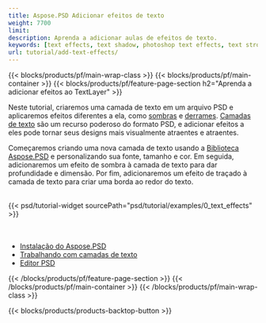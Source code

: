 ```yaml
---
title: Aspose.PSD Adicionar efeitos de texto
weight: 7700
limit: 
description: Aprenda a adicionar aulas de efeitos de texto.
keywords: [text effects, text shadow, photoshop text effects, text stroke, open photoshop file, psd file export, text effect psd]
url: tutorial/add-text-effects/
---
```


{{< blocks/products/pf/main-wrap-class >}}
{{< blocks/products/pf/main-container >}}
{{< blocks/products/pf/feature-page-section h2="Aprenda a adicionar efeitos ao TextLayer" >}}


<a href="LINK">
</a>
<p>
Neste tutorial, criaremos uma camada de texto em um arquivo PSD e aplicaremos efeitos diferentes a ela, como <a href="https://docs.aspose.com/psd/net/shadow-effects-in-psd-file/">sombras</a> e <a href="https://docs.aspose.com/psd/net/stroke-effect-with-color-fill/">derrames</a>. <a href="https://reference.aspose.com/psd/net/aspose.psd.fileformats.psd.layers/textlayer/">Camadas de texto</a> são um recurso poderoso do formato PSD, e adicionar efeitos a eles pode tornar seus designs mais visualmente atraentes e atraentes.
</p>

<p>
Começaremos criando uma nova camada de texto usando a <a href="https://www.nuget.org/packages/Aspose.PSD">Biblioteca Aspose.PSD</a> e personalizando sua fonte, tamanho e cor. Em seguida, adicionaremos um efeito de sombra à camada de texto para dar profundidade e dimensão. Por fim, adicionaremos um efeito de traçado à camada de texto para criar uma borda ao redor do texto.
</p>

<br />
{{< psd/tutorial-widget sourcePath="psd/tutorial/examples/0_text_effects" >}}
<br />

<br />
<br />
<div class="code-sample">
    <ul class="link-list">
        <li class="link-item"><a href="https://docs.aspose.com/psd/net/installation/">Instalação do Aspose.PSD</a></li>
        <li class="link-item"><a href="https://docs.aspose.com/psd/net/working-with-text-layers/">Trabalhando com camadas de texto</a></li>
        <li class="link-item"><a href="https://products.aspose.app/psd/editor/">Editor PSD</a></li>
    </ul>
</div>

{{< /blocks/products/pf/feature-page-section >}}
{{< /blocks/products/pf/main-container >}}
{{< /blocks/products/pf/main-wrap-class >}}

{{< blocks/products/products-backtop-button >}}

